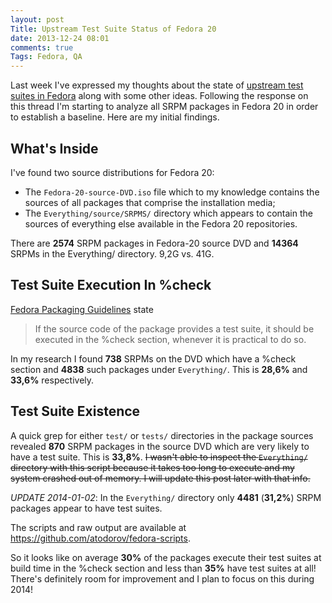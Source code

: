 ```yaml
---
layout: post
Title: Upstream Test Suite Status of Fedora 20
date: 2013-12-24 08:01
comments: true
Tags: Fedora, QA
---
```


Last week I've expressed my thoughts about the state of
[upstream test suites in Fedora](https://lists.fedoraproject.org/pipermail/test/2013-December/119637.html)
along with some other ideas. Following the response on this thread I'm starting
to analyze all SRPM packages in Fedora 20 in order to establish a baseline. Here are my initial findings.

What's Inside
-------------

I've found two source distributions for Fedora 20:

* The `Fedora-20-source-DVD.iso` file which to my knowledge contains the sources
of all packages that comprise the installation media;
* The `Everything/source/SRPMS/` directory which appears to contain the sources
of everything else available in the Fedora 20 repositories.


There are **2574** SRPM packages in Fedora-20 source DVD and **14364** SRPMs
in the Everything/ directory. 9,2G vs. 41G.



Test Suite Execution In %check
------------------------------

[Fedora Packaging Guidelines](https://fedoraproject.org/wiki/Packaging:Guidelines#Test_Suites)
state

> If the source code of the package provides a test suite,
> it should be executed in the %check section,
> whenever it is practical to do so.


In my research I found **738** SRPMs on the DVD which have a %check
section and **4838** such packages under `Everything/`. This is **28,6%** and **33,6%**
respectively.

Test Suite Existence
---------------------

A quick grep for either `test/` or `tests/` directories in the package sources revealed
**870** SRPM packages in the source DVD which are very likely to have a test suite.
This is **33,8%**. <strike>I wasn't able to inspect the `Everything/` directory with this script
because it takes too long to execute and my system crashed out of memory.
I will update this post later with that info.</strike>

*UPDATE 2014-01-02*: 
In the `Everything/` directory only **4481** (**31,2%**) SRPM packages appear to have
test suites.

The scripts and raw output are available at <https://github.com/atodorov/fedora-scripts>.

So it looks like on average **30%** of the packages execute their test suites at build
time in the %check section and less than **35%** have test suites at all!
There's definitely room for improvement and I plan to focus on this during 2014!


